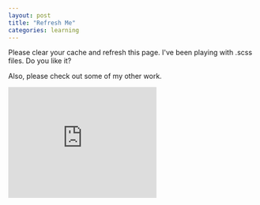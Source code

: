 ```yaml
---
layout: post
title: "Refresh Me"
categories: learning
---
```


Please clear your cache and refresh this page. I've been playing with .scss files. Do you like it?

Also, please check out some of my other work.

<iframe width="300" height="225" src="https://www.youtube.com/embed/videoseries?list=PLHNMpjG2tCRC-7PmzSYiDes1h_BZN458Y" frameborder="0" allow="accelerometer; autoplay; encrypted-media; gyroscope; picture-in-picture" allowfullscreen></iframe>
